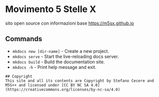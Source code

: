 # Movimento 5 Stelle X
sito open source con informazioni base
https://m5sx.github.io

## Commands

* `mkdocs new [dir-name]` - Create a new project.
* `mkdocs serve` - Start the live-reloading docs server.
* `mkdocs build` - Build the documentation site.
* `mkdocs -h` - Print help message and exit.

```
## Copyright
This site and all its contents are Copyright by Stefano Cecere and M5S++ and licensed under [CC BY NC SA 4.0](https://creativecommons.org/licenses/by-nc-sa/4.0)
